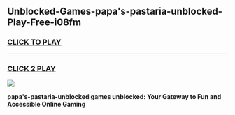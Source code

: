 
## Unblocked-Games-papa's-pastaria-unblocked-Play-Free-i08fm
<h3>
<a href="https://premium76.site?title=papa's-pastaria-unblocked&ref=10A">CLICK TO PLAY</a></h3>
<hr>

<h3>
<a href="https://premium76.site?title=papa's-pastaria-unblocked&ref=10A">CLICK 2 PLAY</a>
  
</h3>

<a href="https://premium76.site?title=papa's-pastaria-unblocked&ref=10A"><img src="https://clearcache.store/games.png"></a>


**papa's-pastaria-unblocked games unblocked: Your Gateway to Fun and Accessible Online Gaming**
